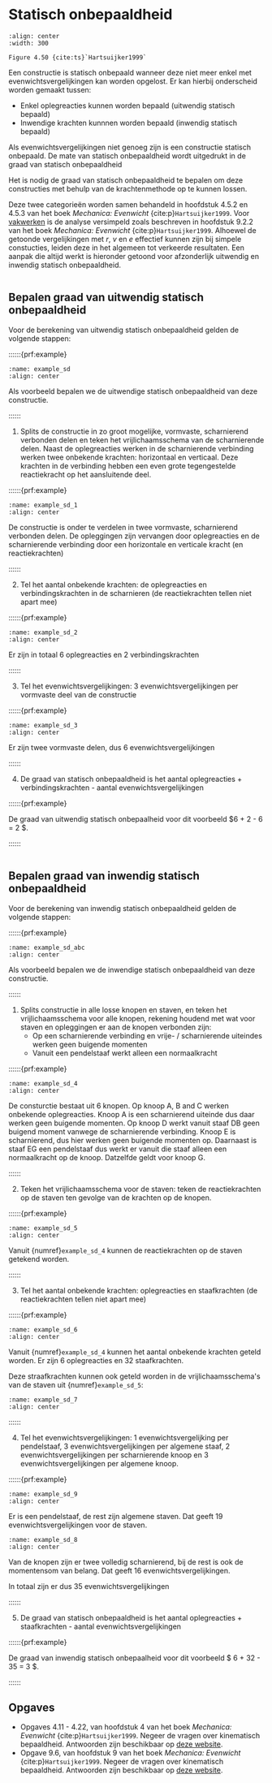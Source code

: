 ```{index} Statisch onbepaaldheid
```
```{index} Graad van statisch onbepaaldheid
```
# Statisch onbepaaldheid

```{figure} ./determinancy_data/image.png
:align: center
:width: 300

Figure 4.50 {cite:ts}`Hartsuijker1999`
```

Een constructie is statisch onbepaald wanneer deze niet meer enkel met evenwichtsvergelijkingen kan worden opgelost. Er kan hierbij onderscheid worden gemaakt tussen:
- Enkel oplegreacties kunnen worden bepaald (uitwendig statisch bepaald)
- Inwendige krachten kunnnen worden bepaald (inwendig statisch bepaald)

Als evenwichtsvergelijkingen niet genoeg zijn is een constructie statisch onbepaald. De mate van statisch onbepaaldheid wordt uitgedrukt in de graad van statisch onbepaaldheid

Het is nodig de graad van statisch onbepaaldheid te bepalen om deze constructies met behulp van de krachtenmethode op te kunnen lossen.

Deze twee categorieën worden samen behandeld in hoofdstuk 4.5.2 en 4.5.3 van het boek *Mechanica: Evenwicht* {cite:p}`Hartsuijker1999`. Voor [vakwerken](truss_structures) is de analyse versimpeld zoals beschreven in hoofdstuk 9.2.2 van het boek *Mechanica: Evenwicht* {cite:p}`Hartsuijker1999`. Alhoewel de getoonde vergelijkingen met $r$, $v$ en $e$ effectief kunnen zijn bij simpele constucties, leiden deze in het algemeen tot verkeerde resultaten. Een aanpak die altijd werkt is hieronder getoond voor afzonderlijk uitwendig en inwendig statisch onbepaaldheid.

```{index} Graag van uitwendig statisch onbepaaldheid
```
## Bepalen graad van uitwendig statisch onbepaaldheid
Voor de berekening van uitwendig statisch onbepaaldheid gelden de volgende stappen:

::::::{prf:example}

```{figure} ./determinancy_data/Example.svg
:name: example_sd
:align: center
```

Als voorbeeld bepalen we de uitwendige statisch onbepaaldheid van deze constructie.

::::::

1. Splits de constructie in zo groot mogelijke, vormvaste, scharnierend verbonden delen en teken het vrijlichaamsschema van de scharnierende delen. Naast de oplegreacties werken in de scharnierende verbinding werken twee onbekende krachten: horizontaal en verticaal. Deze krachten in de verbinding hebben een even grote tegengestelde reactiekracht op het aansluitende deel.

::::::{prf:example}

```{figure} ./determinancy_data/Example_1.svg
:name: example_sd_1
:align: center
```

De constructie is onder te verdelen in twee vormvaste, scharnierend verbonden delen. De opleggingen zijn vervangen door oplegreacties en de scharnierende verbinding door een horizontale en verticale kracht (en reactiekrachten)

::::::

2. Tel het aantal onbekende krachten: de oplegreacties en verbindingskrachten in de scharnieren (de reactiekrachten tellen niet apart mee)

::::::{prf:example}

```{figure} ./determinancy_data/Example_2.svg
:name: example_sd_2
:align: center
```

Er zijn in totaal 6 oplegreacties en 2 verbindingskrachten

::::::


3. Tel het evenwichtsvergelijkingen: 3 evenwichtsvergelijkingen per vormvaste deel van de constructie

::::::{prf:example}

```{figure} ./determinancy_data/Example_3.svg
:name: example_sd_3
:align: center
```

Er zijn twee vormvaste delen, dus 6 evenwichtsvergelijkingen

::::::

4. De graad van statisch onbepaaldheid is het aantal oplegreacties + verbindingskrachten - aantal evenwichtsvergelijkingen

::::::{prf:example}

De graad van uitwendig statisch onbepaalheid voor dit voorbeeld $6 + 2 - 6 = 2 $.

::::::

```{index} Graag van inwendig statisch onbepaaldheid
```
## Bepalen graad van inwendig statisch onbepaaldheid
Voor de berekening van inwendig statisch onbepaaldheid gelden de volgende stappen:

::::::{prf:example}

```{figure} ./determinancy_data/Example_abc.svg
:name: example_sd_abc
:align: center
```

Als voorbeeld bepalen we de inwendige statisch onbepaaldheid van deze constructie.

::::::

1. Splits constructie in alle losse knopen en staven, en teken het vrijlichaamsschema voor alle knopen, rekening houdend met wat voor staven en opleggingen er aan de knopen verbonden zijn:
   - Op een scharnierende verbinding en vrije- / scharnierende uiteindes werken geen buigende momenten
   - Vanuit een pendelstaaf werkt alleen een normaalkracht

::::::{prf:example}

```{figure} ./determinancy_data/Example_4.svg
:name: example_sd_4
:align: center
```

De consturctie bestaat uit 6 knopen. Op knoop A, B and C werken onbekende oplegreacties. Knoop A is een scharnierend uiteinde dus daar werken geen buigende momenten. Op knoop D werkt vanuit staaf DB geen buigend moment vanwege de scharnierende verbinding. Knoop E is scharnierend, dus hier werken geen buigende momenten op. Daarnaast is staaf EG een pendelstaaf dus werkt er vanuit die staaf alleen een normaalkracht op de knoop. Datzelfde geldt voor knoop G.

::::::

2. Teken het vrijlichaamsschema voor de staven: teken de reactiekrachten op de staven ten gevolge van de krachten op de knopen.

::::::{prf:example}

```{figure} ./determinancy_data/Example_5.svg
:name: example_sd_5
:align: center
```

Vanuit {numref}`example_sd_4` kunnen de reactiekrachten op de staven getekend worden.

::::::

3. Tel het aantal onbekende krachten: oplegreacties en staafkrachten (de reactiekrachten tellen niet apart mee)

::::::{prf:example}

```{figure} ./determinancy_data/Example_6.svg
:name: example_sd_6
:align: center
```

Vanuit {numref}`example_sd_4` kunnen het aantal onbekende krachten geteld worden. Er zijn 6 oplegreacties en 32 staafkrachten.

Deze straafkrachten kunnen ook geteld worden in de vrijlichaamsschema's van de staven uit {numref}`example_sd_5`:

```{figure} ./determinancy_data/Example_7.svg
:name: example_sd_7
:align: center
```

::::::

4. Tel het evenwichtsvergelijkingen: 1 evenwichtsvergelijking per pendelstaaf, 3 evenwichtsvergelijkingen per algemene staaf, 2 evenwichtsvergelijkingen per scharnierende knoop en 3 evenwichtsvergelijkingen per algemene knoop.

::::::{prf:example}

```{figure} ./determinancy_data/Example_9.svg
:name: example_sd_9
:align: center
```

Er is een pendelstaaf, de rest zijn algemene staven. Dat geeft 19 evenwichtsvergelijkingen voor de staven.

```{figure} ./determinancy_data/Example_8.svg
:name: example_sd_8
:align: center
```

Van de knopen zijn er twee volledig scharnierend, bij de rest is ook de momentensom van belang. Dat geeft 16 evenwichtsvergelijkingen.

In totaal zijn er dus 35 evenwichtsvergelijkingen

::::::

5. De graad van statisch onbepaaldheid is het aantal oplegreacties + staafkrachten - aantal evenwichtsvergelijkingen

::::::{prf:example}

De graad van inwendig statisch onbepaalheid voor dit voorbeeld $ 6 + 32 - 35 = 3 $.

::::::

## Opgaves
- Opgaves 4.11 - 4.22, van hoofdstuk 4 van het boek *Mechanica: Evenwicht* {cite:p}`Hartsuijker1999`. Negeer de vragen over kinematisch bepaaldheid. Antwoorden zijn beschikbaar op [deze website](https://icozct.tudelft.nl/TUD_CT/bookanswers/vol1/Chapter4/).
- Opgave  9.6, van hoofdstuk 9 van het boek *Mechanica: Evenwicht* {cite:p}`Hartsuijker1999`. Negeer de vragen over kinematisch bepaaldheid. Antwoorden zijn beschikbaar op [deze website](https://icozct.tudelft.nl/TUD_CT/bookanswers/vol1/Chapter9/).
